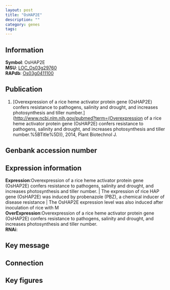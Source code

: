 ```yaml
---
layout: post
title: "OsHAP2E"
description: ""
category: genes
tags: 
---
```


## Information
__Symbol__: OsHAP2E  
__MSU__: [LOC_Os03g29760](http://rice.plantbiology.msu.edu/cgi-bin/ORF_infopage.cgi?orf=LOC_Os03g29760)  
__RAPdb__: [Os03g0411100](http://rapdb.dna.affrc.go.jp/viewer/gbrowse_details/irgsp1?name=Os03g0411100)  

## Publication
1. [Overexpression of a rice heme activator protein gene (OsHAP2E) confers resistance to pathogens, salinity and drought, and increases photosynthesis and tiller number.](http://www.ncbi.nlm.nih.gov/pubmed?term=(Overexpression of a rice heme activator protein gene (OsHAP2E) confers resistance to pathogens, salinity and drought, and increases photosynthesis and tiller number.%5BTitle%5D)), 2014, Plant Biotechnol J.

## Genbank accession number

## Expression information
__Expression__:Overexpression of a rice heme activator protein gene (OsHAP2E) confers resistance to pathogens, salinity and drought, and increases photosynthesis and tiller number. |  The expression of rice HAP gene (OsHAP2E) was induced by probenazole (PBZ), a chemical inducer of disease resistance |  The OsHAP2E expression level was also induced after inoculation of rice with M  
__OverExpression__:Overexpression of a rice heme activator protein gene (OsHAP2E) confers resistance to pathogens, salinity and drought, and increases photosynthesis and tiller number.  
__RNAi__:  

## Key message

## Connection

## Key figures



